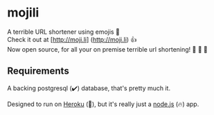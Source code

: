# mojili

A terrible URL shortener using emojis 🎂   
Check it out at [http://moji.li] (http://moji.li) 👍   
Now open source, for all your on premise terrible url shortening! 🎉 🎉 🎉  

## Requirements

A backing postgresql (✔️) database, that's pretty much it. 

 
Designed to run on [Heroku](https://heroku.com) (💖), but it's really just a [node.js](nodejs.org) (🔥) app.


